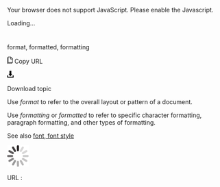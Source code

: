 Your browser does not support JavaScript. Please enable the Javascript.

Loading...

# 

format, formatted, formatting

![Copy URL](format-formatted-formatting_files/Copy.png)
Copy URL

![Download](format-formatted-formatting_files/Download.png)

Download topic

Use *format* to refer to the overall layout or pattern of a document. 

Use *formatting* or *formatted* to refer to specific character formatting, paragraph formatting, and other types of formatting.

See also [font, font style](https://worldready.cloudapp.net/Styleguide/Read?id=2700&topicid=33790)

![In progress](format-formatted-formatting_files/activity-large.gif)

URL :
